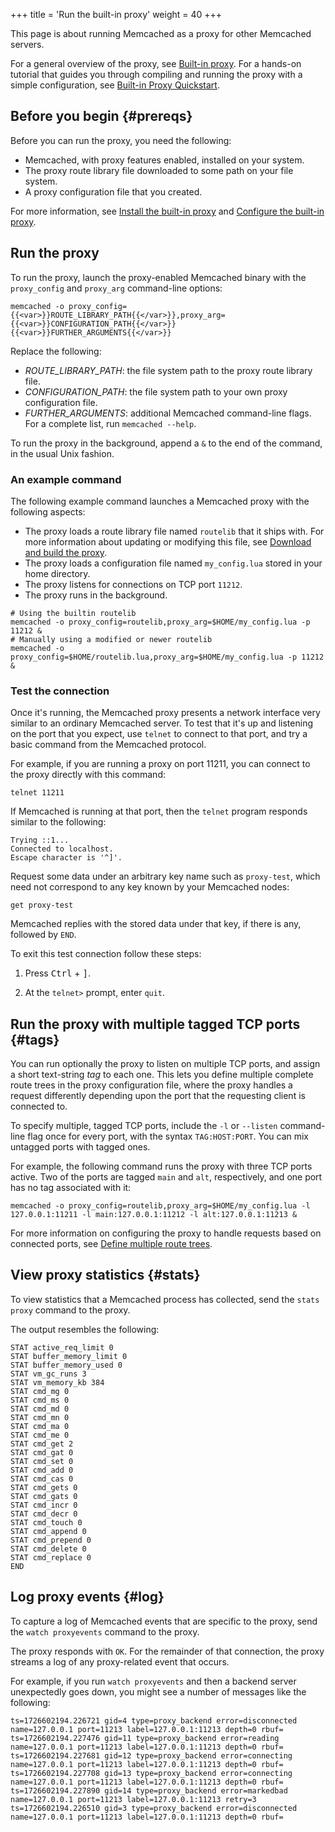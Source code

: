 +++
title = 'Run the built-in proxy'
weight = 40
+++

This page is about running Memcached as a proxy for other Memcached servers.

For a general overview of the proxy, see [Built-in proxy]({{<proxy_base_path>}}). For a hands-on tutorial that guides you through compiling and running the proxy with a simple configuration, see [Built-in Proxy Quickstart]({{<proxy_base_path>}}quickstart).

## Before you begin {#prereqs}

Before you can run the proxy, you need the following:

* Memcached, with proxy features enabled, installed on your system.
* The proxy route library file downloaded to some path on your file system.
* A proxy configuration file that you created.

For more information, see [Install the built-in proxy]({{<proxy_base_path>}}install) and
[Configure the built-in proxy]({{<proxy_base_path>}}configure).

## Run the proxy

To run the proxy, launch the proxy-enabled Memcached binary with the `proxy_config` and `proxy_arg` command-line options:

```console
memcached -o proxy_config={{<var>}}ROUTE_LIBRARY_PATH{{</var>}},proxy_arg={{<var>}}CONFIGURATION_PATH{{</var>}} {{<var>}}FURTHER_ARGUMENTS{{</var>}}
```

Replace the following:

* <var>ROUTE_LIBRARY_PATH</var>: the file system path to the proxy route library file.
* <var>CONFIGURATION_PATH</var>: the file system path to your own proxy configuration file.
* <var>FURTHER_ARGUMENTS</var>: additional Memcached command-line flags. For a complete list, run `memcached --help`.

To run the proxy in the background, append a `&` to the end of the command, in the usual Unix fashion.

### An example command

The following example command launches a Memcached proxy with the following aspects:

* The proxy loads a route library file named `routelib` that it ships with. For more information about updating or modifying this file, see [Download and build the proxy]({{<proxy_base_path>}}install#download).
* The proxy loads a configuration file named `my_config.lua` stored in your home directory.
* The proxy listens for connections on TCP port `11212`.
* The proxy runs in the background.

```console
# Using the builtin routelib
memcached -o proxy_config=routelib,proxy_arg=$HOME/my_config.lua -p 11212 &
# Manually using a modified or newer routelib
memcached -o proxy_config=$HOME/routelib.lua,proxy_arg=$HOME/my_config.lua -p 11212 &
```

### Test the connection

Once it's running, the Memcached proxy presents a network interface very similar to an ordinary Memcached server. To test that it's up and listening on the port that you expect, use `telnet` to connect to that port, and try a basic command from the Memcached protocol.

For example, if you are running a proxy on port 11211, you can connect to the proxy directly with this command:

```console
telnet 11211
```

If Memcached is running at that port, then the `telnet` program responds similar to the following:

```
Trying ::1...
Connected to localhost.
Escape character is '^]'.
```

Request some data under an arbitrary key name such as `proxy-test`, which need not correspond to any key known by your Memcached nodes:

```console
get proxy-test
```

Memcached replies with the stored data under that key, if there is any, followed by `END`.

To exit this test connection follow these steps:

1. Press <kbd>Ctrl</kbd> + <kbd>]</kbd>.

1. At the `telnet>` prompt, enter `quit`.

## Run the proxy with multiple tagged TCP ports {#tags}

You can run optionally the proxy to listen on multiple TCP ports, and assign a short text-string _tag_ to each one. This lets you define multiple complete route trees in the proxy configuration file, where the proxy handles a request differently depending upon the port that the requesting client is connected to.

To specify multiple, tagged TCP ports, include the `-l` or `--listen` command-line flag once for every port, with the syntax `TAG:HOST:PORT`. You can mix untagged ports with tagged ones.

For example, the following command runs the proxy with three TCP ports active. Two of the ports are tagged `main` and `alt`, respectively, and one port has no tag associated with it:

```console
memcached -o proxy_config=routelib,proxy_arg=$HOME/my_config.lua -l 127.0.0.1:11211 -l main:127.0.0.1:11212 -l alt:127.0.0.1:11213 &
```

For more information on configuring the proxy to handle requests based on connected ports, see [Define multiple route trees]({{<proxy_base_path>}}configure/#multiple-trees).

## View proxy statistics {#stats}

To view statistics that a Memcached process has collected, send the `stats proxy` command to the proxy.

The output resembles the following:

```
STAT active_req_limit 0
STAT buffer_memory_limit 0
STAT buffer_memory_used 0
STAT vm_gc_runs 3
STAT vm_memory_kb 384
STAT cmd_mg 0
STAT cmd_ms 0
STAT cmd_md 0
STAT cmd_mn 0
STAT cmd_ma 0
STAT cmd_me 0
STAT cmd_get 2
STAT cmd_gat 0
STAT cmd_set 0
STAT cmd_add 0
STAT cmd_cas 0
STAT cmd_gets 0
STAT cmd_gats 0
STAT cmd_incr 0
STAT cmd_decr 0
STAT cmd_touch 0
STAT cmd_append 0
STAT cmd_prepend 0
STAT cmd_delete 0
STAT cmd_replace 0
END
```

## Log proxy events {#log}

To capture a log of Memcached events that are specific to the proxy, send the `watch proxyevents` command to the proxy.

The proxy responds with `OK`. For the remainder of that connection, the proxy streams a log of any proxy-related event that occurs.

For example, if you run `watch proxyevents` and then a backend server unexpectedly goes down, you might see a number of messages like the following:

```
ts=1726602194.226721 gid=4 type=proxy_backend error=disconnected name=127.0.0.1 port=11213 label=127.0.0.1:11213 depth=0 rbuf=
ts=1726602194.227476 gid=11 type=proxy_backend error=reading name=127.0.0.1 port=11213 label=127.0.0.1:11213 depth=0 rbuf=
ts=1726602194.227681 gid=12 type=proxy_backend error=connecting name=127.0.0.1 port=11213 label=127.0.0.1:11213 depth=0 rbuf=
ts=1726602194.227708 gid=13 type=proxy_backend error=connecting name=127.0.0.1 port=11213 label=127.0.0.1:11213 depth=0 rbuf=
ts=1726602194.227890 gid=14 type=proxy_backend error=markedbad name=127.0.0.1 port=11213 label=127.0.0.1:11213 retry=3
ts=1726602194.226510 gid=3 type=proxy_backend error=disconnected name=127.0.0.1 port=11213 label=127.0.0.1:11213 depth=0 rbuf=
```
